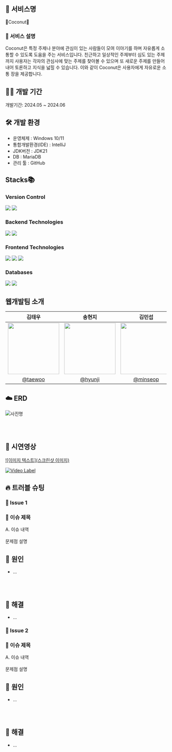 ##  💬 서비스명

🥥Coconut🥥

### 📝 서비스 설명
Coconut은 특정 주제나 분야에 관심이 있는 사람들이 모여 이야기를 하며 자유롭게 소통할 수 있도록 도움을 주는 서비스입니다. 친근하고 일상적인 주제부터 심도 있는 주제까지 사용자는 각자의 관심사에 맞는 주제를 찾아볼 수 있으며 또 새로운 주제를 만들어내어 토론하고 지식을 넓힐 수 있습니다. 이와 같이 Coconut은 사용자에게 자유로운 소통 장을 제공합니다.  


## 👨‍💻 개발 기간
개발기간: 2024.05 ~ 2024.06

## 🛠 개발 환경
- 운영체제 : Windows 10/11
- 통합개발환경(IDE) : IntelliJ
- JDK버전 : JDK21
- DB : MariaDB
- 관리 툴 : GitHub

## Stacks📚

### Version Control
<div>
<img src="https://img.shields.io/badge/github-181717?style=for-the-badge&logo=github&logoColor=white">
<img src="https://img.shields.io/badge/git-F05032?style=for-the-badge&logo=git&logoColor=white">
</div>

### Backend Technologies
<div>
<img src="https://img.shields.io/badge/java-007396?style=for-the-badge&logo=java&logoColor=white">
<img src="https://img.shields.io/badge/springboot-6DB33F?style=for-the-badge&logo=springboot&logoColor=white">
</div>

### Frontend Technologies
<div>
<img src="https://img.shields.io/badge/html5-E34F26?style=for-the-badge&logo=html5&logoColor=white">
<img src="https://img.shields.io/badge/css-1572B6?style=for-the-badge&logo=css3&logoColor=white">
<img src="https://img.shields.io/badge/javascript-F7DF1E?style=for-the-badge&logo=javascript&logoColor=black">
</div>

### Databases
<div>
<img src="https://img.shields.io/badge/mysql-4479A1?style=for-the-badge&logo=mysql&logoColor=white">
<img src="https://img.shields.io/badge/mariaDB-003545?style=for-the-badge&logo=mariaDB&logoColor=white">
</div>

## 웹개발팀 소개

|      김태우       |          송현지         |       김민섭         |                                                                                                               
| :------------------------------------------------------------------------------: | :---------------------------------------------------------------------------------------------------------------------------------------------------: | :---------------------------------------------------------------------------------------------------------------------------------------------------------------------------------------------------: | 
|   <img width="160px" src="https://orgthumb.mt.co.kr/06/2024/02/2024020118023374242_1.jpg" />    |                      <img width="160px" src="" />    |                   <img width="160px" src="https://source.boringavatars.com/beam/minseop"/>   |
|   [@taewoo](https://github.com/taewoo922)   |    [@hyunji](https://github.com/hyunji1205)  | [@minseop](https://github.com/kimminseop99)  |


## ☁️ ERD

![사진명](사진url)

<br>
<br>

## 👀 시연영상
[![이미지 텍스트](스크린샷 이미지)](유투브링크)

[![Video Label](http://img.youtube.com/vi/'유튜브주소의id'/0.jpg)](https://youtu.be/'유튜브주소의id')

## 🔥 트러블 슈팅

### 🚨 Issue 1
### 🚧 이슈 제목

A. 이슈 내역
<br>
<br>
문제점 설명
<br>
## 🛑 원인
- ...
<br>
<br>

## 🚥 해결
- ...

### 🚨 Issue 2
### 🚧 이슈 제목

A. 이슈 내역
<br>
<br>
문제점 설명
<br>
## 🛑 원인
- ...
<br>
<br>

## 🚥 해결
- ...

